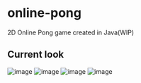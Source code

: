 # online-pong
2D Online Pong game created in Java(WIP)
## Current look
![image](https://github.com/m0rningdawning/online-pong/assets/102054245/78d6dd67-b23d-43b8-9e6c-3c43ba8d30df)
![image](https://github.com/m0rningdawning/online-pong/assets/102054245/25b37c5c-48e7-4758-ab5c-85a5c7c26f27)
![image](https://github.com/m0rningdawning/online-pong/assets/102054245/ce5f9a36-d3b4-4c45-bd54-b95af0f46fb7)
![image](https://github.com/m0rningdawning/online-pong/assets/102054245/2e1a821a-dec4-44da-82d0-2515a964f834)

